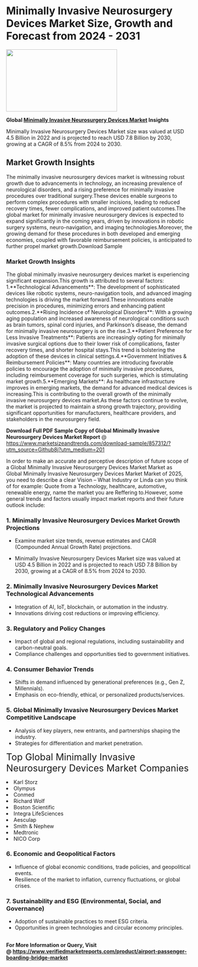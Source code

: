 <H1>Minimally Invasive Neurosurgery Devices Market Size, Growth and Forecast from 2024 - 2031</H1><img class="aligncenter size-medium wp-image-584254" src="https://thirdeyenews.in/wp-content/uploads/2024/09/Global-Market-Research-300x168.jpeg" alt="" width="300" height="168" /><p><strong>Global&nbsp;<a href="https://www.marketsizeandtrends.com/download-sample/857312/?utm_source=Github8j?utm_medium=201">Minimally Invasive Neurosurgery Devices Market</a> Insights</strong></p><p>Minimally Invasive Neurosurgery Devices Market size was valued at USD 4.5 Billion in 2022 and is projected to reach USD 7.8 Billion by 2030, growing at a CAGR of 8.5% from 2024 to 2030.</p><p><h2>Market Growth Insights</h2> The minimally invasive neurosurgery devices market is witnessing robust growth due to advancements in technology, an increasing prevalence of neurological disorders, and a rising preference for minimally invasive procedures over traditional surgery.These devices enable surgeons to perform complex procedures with smaller incisions, leading to reduced recovery times, fewer complications, and improved patient outcomes.The global market for minimally invasive neurosurgery devices is expected to expand significantly in the coming years, driven by innovations in robotic surgery systems, neuro-navigation, and imaging technologies.Moreover, the growing demand for these procedures in both developed and emerging economies, coupled with favorable reimbursement policies, is anticipated to further propel market growth.Download Sample <h3>Market Growth Insights</h3> The global minimally invasive neurosurgery devices market is experiencing significant expansion.This growth is attributed to several factors: 1.**Technological Advancements**: The development of sophisticated devices like robotic systems, neuro-navigation tools, and advanced imaging technologies is driving the market forward.These innovations enable precision in procedures, minimizing errors and enhancing patient outcomes.2.**Rising Incidence of Neurological Disorders**: With a growing aging population and increased awareness of neurological conditions such as brain tumors, spinal cord injuries, and Parkinson’s disease, the demand for minimally invasive neurosurgery is on the rise.3.**Patient Preference for Less Invasive Treatments**: Patients are increasingly opting for minimally invasive surgical options due to their lower risk of complications, faster recovery times, and shorter hospital stays.This trend is bolstering the adoption of these devices in clinical settings.4.**Government Initiatives & Reimbursement Policies**: Many countries are introducing favorable policies to encourage the adoption of minimally invasive procedures, including reimbursement coverage for such surgeries, which is stimulating market growth.5.**Emerging Markets**: As healthcare infrastructure improves in emerging markets, the demand for advanced medical devices is increasing.This is contributing to the overall growth of the minimally invasive neurosurgery devices market.As these factors continue to evolve, the market is projected to maintain a strong growth trajectory, providing significant opportunities for manufacturers, healthcare providers, and stakeholders in the neurosurgery field.</p><p><span class=""><strong>Download Full PDF Sample Copy of Global Minimally Invasive Neurosurgery Devices Market Report</strong> @ <a href="https://www.marketsizeandtrends.com/download-sample/857312/?utm_source=Github8j?utm_medium=201" target="_blank">https://www.marketsizeandtrends.com/download-sample/857312/?utm_source=Github8j?utm_medium=201</a></span></p><p>In order to make an accurate and perceptive description of future scope of a Global&nbsp;Minimally Invasive Neurosurgery Devices Market Market as Global&nbsp;Minimally Invasive Neurosurgery Devices Market Market of 2025, you need to describe a clear Vision &ndash; What Industry or Linda can you think of for example: Quote from a Technology, healthcare, automotive, renewable energy, name the market you are Reffering to.However, some general trends and factors usually impact market reports and their future outlook include:</p><h3>1.&nbsp;<strong>Minimally Invasive Neurosurgery Devices Market Growth Projections</strong></h3><ul><li>Examine market size trends, revenue estimates and CAGR (Compounded Annual Growth Rate) projections.</li><li><p>Minimally Invasive Neurosurgery Devices Market size was valued at USD 4.5 Billion in 2022 and is projected to reach USD 7.8 Billion by 2030, growing at a CAGR of 8.5% from 2024 to 2030.</p></li></ul><h3>2.&nbsp;<strong>Minimally Invasive Neurosurgery Devices Market Technological Advancements</strong></h3><ul><li>Integration of AI, IoT, blockchain, or automation in the industry.</li><li>Innovations driving cost reductions or improving efficiency.</li></ul><h3>3.&nbsp;<strong>Regulatory and Policy Changes</strong></h3><ul><li>Impact of global and regional regulations, including sustainability and carbon-neutral goals.</li><li>Compliance challenges and opportunities tied to government initiatives.</li></ul><h3>4.&nbsp;<strong>Consumer Behavior Trends</strong></h3><ul><li>Shifts in demand influenced by generational preferences (e.g., Gen Z, Millennials).</li><li>Emphasis on eco-friendly, ethical, or personalized products/services.</li></ul><h3>5.&nbsp;<strong>Global Minimally Invasive Neurosurgery Devices Market Competitive Landscape</strong></h3><ul><li>Analysis of key players, new entrants, and partnerships shaping the industry.</li><li>Strategies for differentiation and market penetration.</li></ul><p data-pm-slice="1 1 []"><span style="color: inherit; font-family: inherit; font-size: 25px;">Top Global Minimally Invasive Neurosurgery Devices Market Companies</span></p><div class="" data-test-id=""><p><li>Karl Storz</li><li> Olympus</li><li> Conmed</li><li> Richard Wolf</li><li> Boston Scientific</li><li> Integra LifeSciences</li><li> Aesculap</li><li> Smith & Nephew</li><li> Medtronic</li><li> NICO Corp</li></p></div><h3>6.&nbsp;<strong>Economic and Geopolitical Factors</strong></h3><ul><li>Influence of global economic conditions, trade policies, and geopolitical events.</li><li>Resilience of the market to inflation, currency fluctuations, or global crises.</li></ul><h3>7.&nbsp;<strong>Sustainability and ESG (Environmental, Social, and Governance)</strong></h3><ul><li>Adoption of sustainable practices to meet ESG criteria.</li><li>Opportunities in green technologies and circular economy principles.</li></ul><h2><strong style="font-size: 14px;">For More Information or Query, Visit @&nbsp;</strong><a style="background-color: #ffffff; font-size: 14px;" href="https://www.marketsizeandtrends.com/report/minimally-invasive-neurosurgery-devices-market/" target="_blank">https://www.verifiedmarketreports.com/product/airport-passenger-boarding-bridge-market</a></h2>